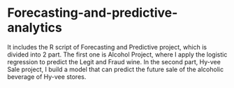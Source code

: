 # Forecasting-and-predictive-analytics
It includes the R script of Forecasting and Predictive project, which is divided into 2 part. The first one is Alcohol Project, where I apply the logistic regression to predict the Legit and Fraud wine.
In the second part, Hy-vee Sale project, I build a model that can predict the future sale of the alcoholic beverage of Hy-vee stores.  
